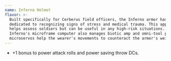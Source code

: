 ```yaml
---
name: Inferno Helmet
flavor: >-
  Built specifically for Cerberus field officers, the Inferno armor has a VI
  dedicated to recognizing signs of stress and medical trauma. This application
  helps assess soldiers but can be useful in any high-risk situations. The
  Inferno's microframe computer also manages biotic amp and omni-tool power, and
  microservos help the wearer's movements to counteract the armor's weight.
---
```

- +1 bonus to power attack rolls and power saving throw DCs.
